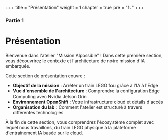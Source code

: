 +++
title = "Présentation"
weight = 1
chapter = true
pre = "<b>1. </b>"
+++

### Partie 1

# Présentation

Bienvenue dans l'atelier "Mission AIpossible" ! Dans cette première section, vous découvrirez le contexte et l'architecture de notre mission d'IA embarquée.

Cette section de présentation couvre :
- **Objectif de la mission** : Arrêter un train LEGO fou grâce à l'IA à l'Edge
- **Vue d'ensemble de l'architecture** : Comprendre la configuration Edge Computing avec Nvidia Jetson Orin
- **Environnement OpenShift** : Votre infrastructure cloud et détails d'accès
- **Organisation du lab** : Comment l'atelier est structuré à travers différentes technologies

À la fin de cette section, vous comprendrez l'écosystème complet avec lequel nous travaillons, du train LEGO physique à la plateforme d'entraînement IA basée sur le cloud.
